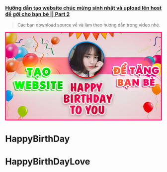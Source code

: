 ### [Hướng dẫn tạo website chúc mừng sinh nhật và upload lên host để gởi cho bạn bè || Part 2](https://)
> Các bạn download source về và làm theo hương dẫn trong video nhé.


![cover picture](./img/hpbd2021p2.jpg)
# HappyBirthDay
# HappyBirthDayLove
